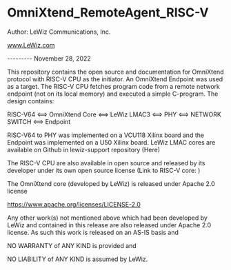 # OmniXtend_RemoteAgent_RISC-V

Author: LeWiz Communications, Inc.

www.LeWiz.com

--------- November 28, 2022

This repository contains the open source and documentation for OmniXtend protocol with RISC-V CPU as the initiator.
An OmniXtend Endpoint was used as a target. The RISC-V CPU fetches program code from a remote network endpoint (not
on its local memory) and executed a simple C-program. The design contains:

RISC-V64 <==> OmniXtend Core <==> LeWiz LMAC3 <==> PHY <==> NETWORK SWITCH <==> Endpoint

RISC-V64 to PHY was implemented on a VCU118 Xilinx board and the Endpoint was implemented on a U50 Xilinx board.
LeWiz LMAC cores are available on Github in lewiz-support repository (Here)

The RISC-V CPU are also available in open source and released by its developer under its own open source license
(Link to RISC-V core:   )

The OmniXtend core (developed by LeWiz) is released under Apache 2.0 license

https://www.apache.org/licenses/LICENSE-2.0

Any other work(s) not mentioned above which had been developed by LeWiz and contained in this release are also released under Apache 2.0 license.
As such this work is released on an AS-IS basis and 

NO WARRANTY of ANY KIND is provided and 

NO LIABILITY of ANY KIND is assumed by LeWiz.

